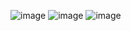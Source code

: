 ![image](https://github.com/user-attachments/assets/cf86e7d0-621a-4c20-bbbc-2f6865458a86)
![image](https://github.com/user-attachments/assets/6dbf71de-3e19-4099-8e7b-8eb5d9c4805d)
![image](https://github.com/user-attachments/assets/b9f11d7a-dfe8-4441-9ac4-af010e61b8d8)
